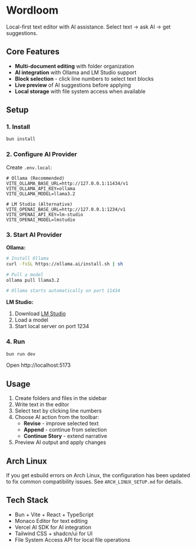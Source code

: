 # Wordloom

Local-first text editor with AI assistance. Select text → ask AI → get suggestions.

## Core Features

- **Multi-document editing** with folder organization
- **AI integration** with Ollama and LM Studio support  
- **Block selection** - click line numbers to select text blocks
- **Live preview** of AI suggestions before applying
- **Local storage** with file system access when available

## Setup

### 1. Install
```bash
bun install
```

### 2. Configure AI Provider
Create `.env.local`:

```env
# Ollama (Recommended)
VITE_OLLAMA_BASE_URL=http://127.0.0.1:11434/v1
VITE_OLLAMA_API_KEY=ollama  
VITE_OLLAMA_MODEL=llama3.2

# LM Studio (Alternative)
VITE_OPENAI_BASE_URL=http://127.0.0.1:1234/v1
VITE_OPENAI_API_KEY=lm-studio
VITE_OPENAI_MODEL=lmstudio
```

### 3. Start AI Provider

**Ollama:**
```bash
# Install Ollama
curl -fsSL https://ollama.ai/install.sh | sh

# Pull a model
ollama pull llama3.2

# Ollama starts automatically on port 11434
```

**LM Studio:**
1. Download [LM Studio](https://lmstudio.ai)
2. Load a model 
3. Start local server on port 1234

### 4. Run
```bash
bun run dev
```

Open http://localhost:5173

## Usage

1. Create folders and files in the sidebar
2. Write text in the editor
3. Select text by clicking line numbers
4. Choose AI action from the toolbar:
   - **Revise** - improve selected text
   - **Append** - continue from selection
   - **Continue Story** - extend narrative
5. Preview AI output and apply changes

## Arch Linux

If you get esbuild errors on Arch Linux, the configuration has been updated to fix common compatibility issues. See `ARCH_LINUX_SETUP.md` for details.

## Tech Stack

- Bun + Vite + React + TypeScript
- Monaco Editor for text editing
- Vercel AI SDK for AI integration  
- Tailwind CSS + shadcn/ui for UI
- File System Access API for local file operations